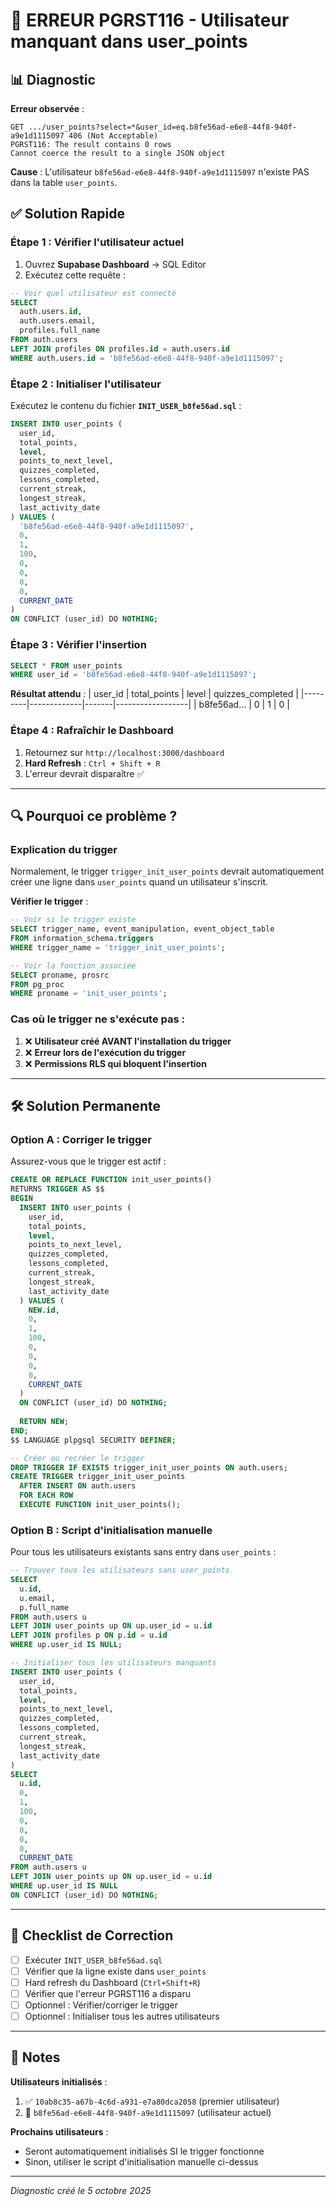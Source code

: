 # 🚨 ERREUR PGRST116 - Utilisateur manquant dans user_points

## 📊 Diagnostic

**Erreur observée** :
```
GET .../user_points?select=*&user_id=eq.b8fe56ad-e6e8-44f8-940f-a9e1d1115097 406 (Not Acceptable)
PGRST116: The result contains 0 rows
Cannot coerce the result to a single JSON object
```

**Cause** :
L'utilisateur `b8fe56ad-e6e8-44f8-940f-a9e1d1115097` n'existe PAS dans la table `user_points`.

## ✅ Solution Rapide

### Étape 1 : Vérifier l'utilisateur actuel

1. Ouvrez **Supabase Dashboard** → SQL Editor
2. Exécutez cette requête :

```sql
-- Voir quel utilisateur est connecté
SELECT 
  auth.users.id,
  auth.users.email,
  profiles.full_name
FROM auth.users
LEFT JOIN profiles ON profiles.id = auth.users.id
WHERE auth.users.id = 'b8fe56ad-e6e8-44f8-940f-a9e1d1115097';
```

### Étape 2 : Initialiser l'utilisateur

Exécutez le contenu du fichier **`INIT_USER_b8fe56ad.sql`** :

```sql
INSERT INTO user_points (
  user_id,
  total_points,
  level,
  points_to_next_level,
  quizzes_completed,
  lessons_completed,
  current_streak,
  longest_streak,
  last_activity_date
) VALUES (
  'b8fe56ad-e6e8-44f8-940f-a9e1d1115097',
  0,
  1,
  100,
  0,
  0,
  0,
  0,
  CURRENT_DATE
)
ON CONFLICT (user_id) DO NOTHING;
```

### Étape 3 : Vérifier l'insertion

```sql
SELECT * FROM user_points 
WHERE user_id = 'b8fe56ad-e6e8-44f8-940f-a9e1d1115097';
```

**Résultat attendu** :
| user_id | total_points | level | quizzes_completed |
|---------|-------------|-------|------------------|
| b8fe56ad... | 0 | 1 | 0 |

### Étape 4 : Rafraîchir le Dashboard

1. Retournez sur `http://localhost:3000/dashboard`
2. **Hard Refresh** : `Ctrl + Shift + R`
3. L'erreur devrait disparaître ✅

---

## 🔍 Pourquoi ce problème ?

### Explication du trigger

Normalement, le trigger `trigger_init_user_points` devrait automatiquement créer une ligne dans `user_points` quand un utilisateur s'inscrit.

**Vérifier le trigger** :

```sql
-- Voir si le trigger existe
SELECT trigger_name, event_manipulation, event_object_table
FROM information_schema.triggers
WHERE trigger_name = 'trigger_init_user_points';

-- Voir la fonction associée
SELECT proname, prosrc
FROM pg_proc
WHERE proname = 'init_user_points';
```

### Cas où le trigger ne s'exécute pas :

1. ❌ **Utilisateur créé AVANT l'installation du trigger**
2. ❌ **Erreur lors de l'exécution du trigger**
3. ❌ **Permissions RLS qui bloquent l'insertion**

---

## 🛠️ Solution Permanente

### Option A : Corriger le trigger

Assurez-vous que le trigger est actif :

```sql
CREATE OR REPLACE FUNCTION init_user_points()
RETURNS TRIGGER AS $$
BEGIN
  INSERT INTO user_points (
    user_id,
    total_points,
    level,
    points_to_next_level,
    quizzes_completed,
    lessons_completed,
    current_streak,
    longest_streak,
    last_activity_date
  ) VALUES (
    NEW.id,
    0,
    1,
    100,
    0,
    0,
    0,
    0,
    CURRENT_DATE
  )
  ON CONFLICT (user_id) DO NOTHING;
  
  RETURN NEW;
END;
$$ LANGUAGE plpgsql SECURITY DEFINER;

-- Créer ou recréer le trigger
DROP TRIGGER IF EXISTS trigger_init_user_points ON auth.users;
CREATE TRIGGER trigger_init_user_points
  AFTER INSERT ON auth.users
  FOR EACH ROW
  EXECUTE FUNCTION init_user_points();
```

### Option B : Script d'initialisation manuelle

Pour tous les utilisateurs existants sans entry dans `user_points` :

```sql
-- Trouver tous les utilisateurs sans user_points
SELECT 
  u.id,
  u.email,
  p.full_name
FROM auth.users u
LEFT JOIN user_points up ON up.user_id = u.id
LEFT JOIN profiles p ON p.id = u.id
WHERE up.user_id IS NULL;

-- Initialiser tous les utilisateurs manquants
INSERT INTO user_points (
  user_id,
  total_points,
  level,
  points_to_next_level,
  quizzes_completed,
  lessons_completed,
  current_streak,
  longest_streak,
  last_activity_date
)
SELECT 
  u.id,
  0,
  1,
  100,
  0,
  0,
  0,
  0,
  CURRENT_DATE
FROM auth.users u
LEFT JOIN user_points up ON up.user_id = u.id
WHERE up.user_id IS NULL
ON CONFLICT (user_id) DO NOTHING;
```

---

## 🎯 Checklist de Correction

- [ ] Exécuter `INIT_USER_b8fe56ad.sql`
- [ ] Vérifier que la ligne existe dans `user_points`
- [ ] Hard refresh du Dashboard (`Ctrl+Shift+R`)
- [ ] Vérifier que l'erreur PGRST116 a disparu
- [ ] Optionnel : Vérifier/corriger le trigger
- [ ] Optionnel : Initialiser tous les autres utilisateurs

---

## 📝 Notes

**Utilisateurs initialisés** :
1. ✅ `10ab8c35-a67b-4c6d-a931-e7a80dca2058` (premier utilisateur)
2. 🔄 `b8fe56ad-e6e8-44f8-940f-a9e1d1115097` (utilisateur actuel)

**Prochains utilisateurs** :
- Seront automatiquement initialisés SI le trigger fonctionne
- Sinon, utiliser le script d'initialisation manuelle ci-dessus

---

*Diagnostic créé le 5 octobre 2025*
